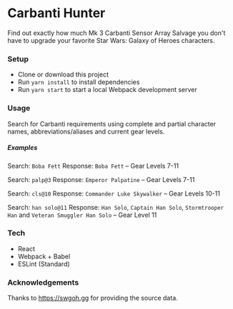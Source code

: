 # Carbanti Hunter
Find out exactly how much Mk 3 Carbanti Sensor Array Salvage you don't have to upgrade your favorite Star Wars: Galaxy of Heroes characters.

### Setup
- Clone or download this project
- Run `yarn install` to install dependencies
- Run `yarn start` to start a local Webpack development server

### Usage
Search for Carbanti requirements using complete and partial character names, abbreviations/aliases and current gear levels.

##### Examples
Search: `Boba Fett`
Response: `Boba Fett` – Gear Levels 7-11

Search: `palp@3`
Response: `Emperor Palpatine` – Gear Levels 7-11

Search: `cls@10`
Response: `Commander Luke Skywalker` – Gear Levels 10-11

Search: `han solo@11`
Response: `Han Solo`, `Captain Han Solo`, `Stormtrooper Han` and `Veteran Smuggler Han Solo` – Gear Level 11


### Tech
- React
- Webpack + Babel
- ESLint (Standard)

### Acknowledgements
Thanks to https://swgoh.gg for providing the source data.